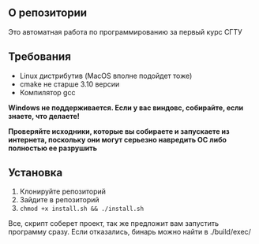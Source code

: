 ## О репозитории
Это автоматная работа по программированию за первый курс СГТУ
## Требования
- Linux дистрибутив (MacOS вполне подойдет тоже)
- cmake не старше 3.10 версии
- Компилятор gcc

**Windows не поддерживается. Если у вас виндовс, собирайте, если знаете, что делаете!**

**Проверяйте исходники, которые вы собираете и запускаете из интернета, поскольку они могут серьезно навредить ОС либо полностью ее разрушить**

## Установка
1. Клонируйте репозиторий
2. Зайдите в репозиторий
3. `chmod +x install.sh && ./install.sh`


Все, скрипт соберет проект, так же предложит вам запустить программу сразу. Если отказались, бинарь можно найти в ./build/exec/

